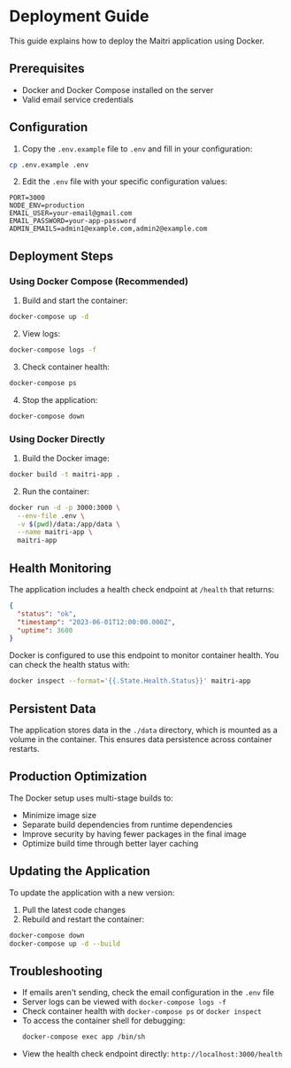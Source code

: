# Deployment Guide

This guide explains how to deploy the Maitri application using Docker.

## Prerequisites

- Docker and Docker Compose installed on the server
- Valid email service credentials

## Configuration

1. Copy the `.env.example` file to `.env` and fill in your configuration:

```bash
cp .env.example .env
```

2. Edit the `.env` file with your specific configuration values:

```
PORT=3000
NODE_ENV=production
EMAIL_USER=your-email@gmail.com
EMAIL_PASSWORD=your-app-password
ADMIN_EMAILS=admin1@example.com,admin2@example.com
```

## Deployment Steps

### Using Docker Compose (Recommended)

1. Build and start the container:

```bash
docker-compose up -d
```

2. View logs:

```bash
docker-compose logs -f
```

3. Check container health:

```bash
docker-compose ps
```

4. Stop the application:

```bash
docker-compose down
```

### Using Docker Directly

1. Build the Docker image:

```bash
docker build -t maitri-app .
```

2. Run the container:

```bash
docker run -d -p 3000:3000 \
  --env-file .env \
  -v $(pwd)/data:/app/data \
  --name maitri-app \
  maitri-app
```

## Health Monitoring

The application includes a health check endpoint at `/health` that returns:

```json
{
  "status": "ok",
  "timestamp": "2023-06-01T12:00:00.000Z",
  "uptime": 3600
}
```

Docker is configured to use this endpoint to monitor container health. You can check the health status with:

```bash
docker inspect --format='{{.State.Health.Status}}' maitri-app
```

## Persistent Data

The application stores data in the `./data` directory, which is mounted as a volume in the container. This ensures data persistence across container restarts.

## Production Optimization

The Docker setup uses multi-stage builds to:
- Minimize image size
- Separate build dependencies from runtime dependencies
- Improve security by having fewer packages in the final image
- Optimize build time through better layer caching

## Updating the Application

To update the application with a new version:

1. Pull the latest code changes
2. Rebuild and restart the container:

```bash
docker-compose down
docker-compose up -d --build
```

## Troubleshooting

- If emails aren't sending, check the email configuration in the `.env` file
- Server logs can be viewed with `docker-compose logs -f`
- Check container health with `docker-compose ps` or `docker inspect`
- To access the container shell for debugging:
  ```bash
  docker-compose exec app /bin/sh
  ```
- View the health check endpoint directly: `http://localhost:3000/health`